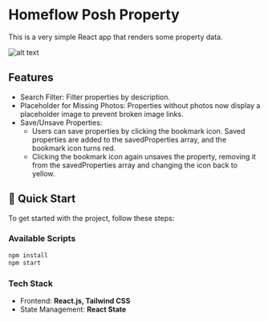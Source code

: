 # Homeflow Posh Property

This is a very simple React app that renders some property data.

![alt text](https://github.com/ainkhm/homeflow_test/blob/main/.github/cover.png?raw=true)

## Features

- Search Filter: Filter properties by description.
- Placeholder for Missing Photos: Properties without photos now display a placeholder image to prevent broken image links.
- Save/Unsave Properties:
  - Users can save properties by clicking the bookmark icon. Saved properties are added to the savedProperties array, and the bookmark icon turns red.
  - Clicking the bookmark icon again unsaves the property, removing it from the savedProperties array and changing the icon back to yellow.

## 🚀 Quick Start

To get started with the project, follow these steps:

### Available Scripts

```sh
npm install
npm start
```

### Tech Stack

- Frontend: **React.js, Tailwind CSS**
- State Management: **React State**
